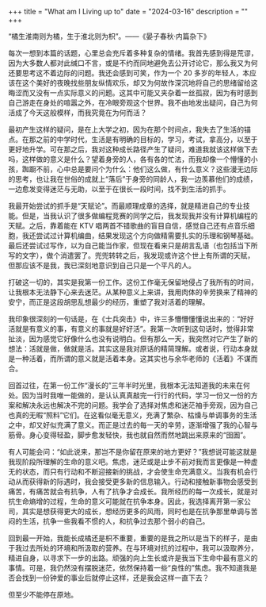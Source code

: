 +++
title = "What am I Living up to"
date = "2024-03-16"
description = ""
+++

“橘生淮南则为橘，生于淮北则为枳”。——《晏子春秋·内篇杂下》

每次一想到本篇的话题，心里总会充斥着多种复杂的情绪。我首先感到得是荒谬，因为大多数人都对此缄口不言，或是不约而同地避免去公开讨论它，那么我又为何还要思考这不着边际的问题。我还会感到可笑，作为一个 20 多岁的年轻人，本应该在这个美好的夜晚找些朋友纵情欢乐，却又为何故作深沉地将自己的思绪留给这晦涩而又没有一点实际意义的问题。这其中可能又夹杂着一丝孤寂，因为有时感到自己游走在身处的喧嚣之外，在冷眼旁观这个世界。我不由地发出疑问，自己为何活成了今天这般模样，而我究竟在为何而活？

最初产生这样的疑问，是在上大学之初，因为在那个时间点，我失去了生活的锚点。在那之前的中学时代，生活是有明确的目标的，学习，考试，拿高分，以至于更好地升学。可在那之后，我对这种成长路径产生了疑问，难道我就该这样做下去吗，这样做的意义是什么？望着身旁的人，各有各的忙法，而我却像一个懵懂的小孩，踟蹰不前，心中总是要问个为什么：他们这么做，有什么意义？这些漫无边际的思考，也让我在世俗的成就上“落后”于身旁的同龄人，我一边羡慕他们的成绩，一边愈发变得迷茫与无助，以至于在很长一段时间，找不到生活的抓手。

我最开始尝试的抓手是“天赋论”。而最顺理成章的选择，就是精进自己的专业技能。但是，当我认识了很多做编程竞赛的同学之后，我发现我并没有计算机编程的天赋。之后，靠着能在 KTV 唱两首不错歌曲的盲目自信，感觉自己还有点音乐细胞，我还尝试过计算机编曲，结果发现这个方向做精需要扎实的乐理和钢琴基础。最后还尝试过写作，以为自己能当作家，但现在看来只是胡言乱语（也包括当下所写的文字），做个消遣罢了。兜兜转转之后，我发现或许这个世上有所谓的天赋，但那应该不是我，我已深刻地意识到自己只是一个平凡的人。

打破这一切的，其实是我第一份工作。这份工作毫无保留地侵占了我所有的时间，让我根本无法静下心来去迷茫。从某种意义上来讲，我用肉体的辛劳换来了精神的安宁，而正是这段胡思乱想最少的经历，重塑了我对活着的理解。

我印象很深刻的一句话是，在《士兵突击》中，许三多懵懵懂懂说出来的：“好好活就是有意义的事，有意义的事就是好好活”。我第一次听到这句话时，觉得非常扯淡，因为感觉它好像什么也没有说明白。但有那么一天，我突然对它产生了新的想法：活就是做，做就是活。其实这是我对原话的精简理解。或者说，行动本身就是一种活着，而所谓的意义就是活着本身。这其实也与余华老师的《活着》不谋而合。

回首过往，在第一份工作“漫长的”三年半时光里，我根本无法知道我的未来在何处。因为当时我唯一能做的，是认认真真敲完一行行的代码，学习一份又一份的方案和解决永远也解决不完的问题。我学会了选择对焦虑和迷茫袖手旁观，因为自己也真的无暇“照料”它们。在这看似毫无意义，充满了繁杂、枯燥与单调事务的生活之中，却又好似充满了意义。而正是过去的每一天的辛劳，逐渐增强了我的心智与筋骨。身心变得轻盈，脚步愈发轻快，我也就自然而然地跳出来原来的“囹圄”。

有人可能会问：“如此说来，那岂不是你留在原来的地方更好？”我想说可能这就是我现阶段所理解的生命的意义吧。焦虑，迷茫或是止步不前对我而言更像是一种虚无的状态，而只有行动和不断迎接新的挑战，才会使生命充满意义。当我有机会行动从而获得新的际遇时，我会接受更多新的信息输入。行动和接触新事物会感受到痛苦，有痛苦就会有抗争，人有了抗争才会成长。我所经历的每一次成长，就是对抗生命熵增的过程，生命的意义可能就在抗争本身。因此，我选择离开第一家公司，其实是想获得更大的成长，想经历更多的风雨，同时也是在抗争那里单调与苦闷的生活，抗争一些我看不惯的人，和抗争过去那个弱小的自己。

回到最一开始，我能长成橘还是枳不重要，重要的是我之所以是当下的样子，是由于我过去所处的环境和所汲取的营养。在与环境对抗的过程中，我可以汲取养分，精进自身，以寻求下一步的出路。顽强的向上生长或许是我当下生命中最有意义的事情。可是，我仍然没有摆脱迷茫，依然保持着一些“良性的”焦虑。我不知道我是否会找到一份钟爱的事业后就停止这样，还是我会这样一直下去？

但至少不能停在原地。